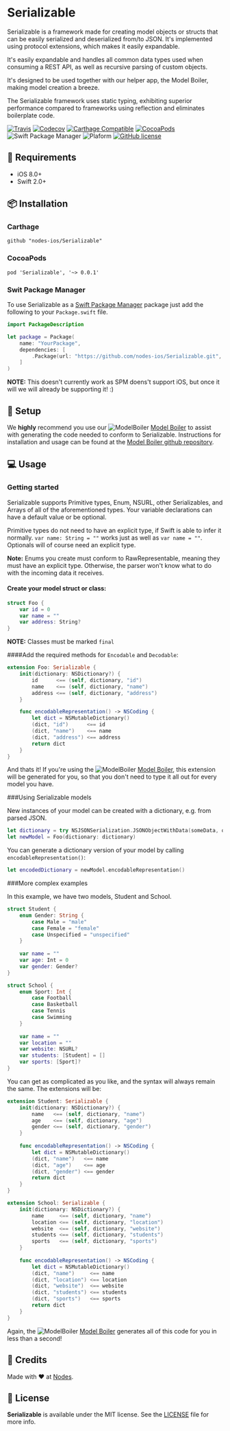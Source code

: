# Serializable

Serializable is a framework made for creating model objects or structs that can be easily serialized and deserialized from/to JSON. It's implemented using protocol extensions, which makes it easily expandable.

It's easily expandable and handles all common data types used when consuming a REST API, as well as recursive parsing of custom objects.

It's designed to be used together with our helper app, the Model Boiler, making model creation a breeze.

The Serializable framework uses static typing, exhibiting superior performance compared to frameworks using reflection and eliminates boilerplate code.

[![Travis](https://img.shields.io/travis/nodes-ios/Serializable.svg)](https://travis-ci.org/nodes-ios/Serializable)
[![Codecov](https://img.shields.io/codecov/c/github/nodes-ios/Serializable.svg)](https://codecov.io/github/nodes-ios/Serializable)
[![Carthage Compatible](https://img.shields.io/badge/Carthage-compatible-4BC51D.svg?style=flat)](https://github.com/Carthage/Carthage)
[![CocoaPods](https://img.shields.io/cocoapods/v/Serializable.svg)](https://cocoapods.org/pods/Serializable)
![Swift Package Manager](https://img.shields.io/badge/SPM-compatible-brightgreen.svg)
![Plaform](https://img.shields.io/badge/platform-iOS-lightgrey.svg)
[![GitHub license](https://img.shields.io/badge/license-MIT-blue.svg)](https://github.com/nodes-ios/Serializable/blob/master/LICENSE)

## 📝 Requirements

* iOS 8.0+
* Swift 2.0+

## 📦 Installation

### Carthage
~~~
github "nodes-ios/Serializable"
~~~

### CocoaPods
~~~
pod 'Serializable', '~> 0.0.1'
~~~

### Swit Package Manager
To use Serializable as a [Swift Package Manager](https://swift.org/package-manager/) package just add the following to your `Package.swift` file.  

~~~swift
import PackageDescription

let package = Package(
    name: "YourPackage",
    dependencies: [
        .Package(url: "https://github.com/nodes-ios/Serializable.git", majorVersion: 0)
    ]
)
~~~

**NOTE:** This doesn't currently work as SPM doens't support iOS, but once it will we will already be supporting it! :)


## 🔧 Setup

We **highly** recommend you use our ![ModelBoiler](http://i.imgur.com/V5UzMVk.png) [Model Boiler](https://github.com/nodes-ios/ModelBoiler) to assist with generating the code needed to conform to Serializable. Instructions for installation and usage can be found at the [Model Boiler github repository](https://github.com/nodes-ios/ModelBoiler). 

## 💻 Usage

### Getting started

Serializable supports Primitive types, Enum, NSURL, other Serializables, and Arrays of all of the aforementioned types. Your variable declarations can have a default value or be optional. 

Primitive types do not need to have an explicit type, if Swift is able to infer it normally. `var name: String = ""` works just as well as `var name = ""`. Optionals will of course need an explicit type. 

**Note:** Enums you create must conform to RawRepresentable, meaning they must have an explicit type. Otherwise, the parser won't know what to do with the incoming data it receives. 


#### Create your model struct or class:

~~~swift
struct Foo {
	var id = 0
	var name = ""
	var address: String? 
}
~~~

**NOTE:** Classes must be marked `final`

####Add the required methods for `Encodable` and `Decodable`: 

~~~swift
extension Foo: Serializable {
    init(dictionary: NSDictionary?) {
        id      <== (self, dictionary, "id")
        name    <== (self, dictionary, "name")
        address <== (self, dictionary, "address")
    }

    func encodableRepresentation() -> NSCoding {
        let dict = NSMutableDictionary()
        (dict, "id")      <== id
        (dict, "name")    <== name
        (dict, "address") <== address
        return dict
    }
}
~~~

And thats it! If you're using the ![ModelBoiler](http://i.imgur.com/V5UzMVk.png) [Model Boiler](https://github.com/nodes-ios/ModelBoiler), this extension will be generated for you, so that you don't need to type it all out for every model you have. 

###Using Serializable models

New instances of your model can be created with a dictionary, e.g. from parsed JSON. 

~~~swift
let dictionary = try NSJSONSerialization.JSONObjectWithData(someData, options: .AllowFragments) as? NSDictionary
let newModel = Foo(dictionary: dictionary)
~~~

You can generate a dictionary version of your model by calling `encodableRepresentation()`:

~~~swift
let encodedDictionary = newModel.encodableRepresentation()
~~~

###More complex examples

In this example, we have two models, Student and School. 

~~~swift
struct Student {
	enum Gender: String {
		case Male = "male"
		case Female = "female"
		case Unspecified = "unspecified"
	}
	
	var name = ""
	var age: Int = 0
	var gender: Gender?
}

struct School {
	enum Sport: Int {
		case Football
		case Basketball
		case Tennis
		case Swimming
	}
	
	var name = ""
	var location = ""
	var website: NSURL?
	var students: [Student] = []
	var sports: [Sport]?
}
~~~


You can get as complicated as you like, and the syntax will always remain the same. The extensions will be:

~~~swift
extension Student: Serializable {
	init(dictionary: NSDictionary?) {
		name   <== (self, dictionary, "name")
		age    <== (self, dictionary, "age")
		gender <== (self, dictionary, "gender")
	}
	
	func encodableRepresentation() -> NSCoding {
		let dict = NSMutableDictionary()
		(dict, "name")   <== name
		(dict, "age")    <== age
		(dict, "gender") <== gender
		return dict
	}
}

extension School: Serializable {
	init(dictionary: NSDictionary?) {
		name     <== (self, dictionary, "name")
		location <== (self, dictionary, "location")
		website  <== (self, dictionary, "website")
		students <== (self, dictionary, "students")
		sports   <== (self, dictionary, "sports")
	}
	
	func encodableRepresentation() -> NSCoding {
		let dict = NSMutableDictionary()
		(dict, "name")     <== name
		(dict, "location") <== location
		(dict, "website")  <== website
		(dict, "students") <== students
		(dict, "sports")   <== sports
		return dict
	}
}
~~~
Again, the ![ModelBoiler](http://i.imgur.com/V5UzMVk.png) [Model Boiler](https://github.com/nodes-ios/ModelBoiler) generates all of this code for you in less than a second!

## 👥 Credits
Made with ❤️ at [Nodes](http://nodesagency.com).

## 📄 License
**Serializable** is available under the MIT license. See the [LICENSE](https://github.com/nodes-ios/Serializable/blob/master/LICENSE) file for more info.
